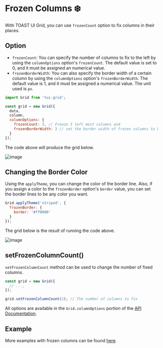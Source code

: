 # Frozen Columns ❄️

With TOAST UI Grid, you can use `frozenCount` option to fix columns in their places.

## Option 

* `frozenCount`: You can specify the number of columns to fix to the left by using the `columnOptions` option's `frozenCount`. The default value is set to 0, and it must be assigned an numerical value. 
* `frozenBorderWidth`: You can also specify the border width of a certain column by using the `columnOptions` option's `frozenBorderWidth`. The default value is 1, and it must be assigned a numerical value. The unit used is `px`. 

```js
import Grid from 'tui-grid';

const grid = new Grid({
  data,
  column,
  columnOptions: {
    frozenCount: 3, // Freeze 3 left most columns and 
    frozenBorderWidth: 2 // set the border width of frozen columns to be 2px.
  }
});
```

The code above will produce the grid below. 

![image](https://user-images.githubusercontent.com/35371660/60934748-628a3e80-a302-11e9-8c41-b9bad694747a.png)

## Changing the Border Color

Using the `applyTheme`, you can change the color of the border line. Also, if you assign a color to the `frozenBorder` option's `border` value, you can set the border lines to be any color you want.

```js
Grid.applyTheme('striped', {
  frozenBorder: {
    border: '#ff0000'
  }
});
```

The grid below is the result of running the code above.

![image](https://user-images.githubusercontent.com/35371660/60935380-a120f880-a304-11e9-9a37-6b5662430918.png)


## setFrozenColumnCount()

`setFrozenColumnCount` method can be used to change the number of fixed columns. 


```js
const grid = new Grid({
  // ...,
});

grid.setFrozenColumnCount(2); // The number of columns to fix
```

All options are available in the `Grid.columnOptions` portion of the [API Documentation](https://nhn/github.io/tui.grid/latest). 


## Example

More examples with frozen columns can be found [here](http://nhn.github.io/tui.grid/latest/tutorial-example16-frozen-columns).